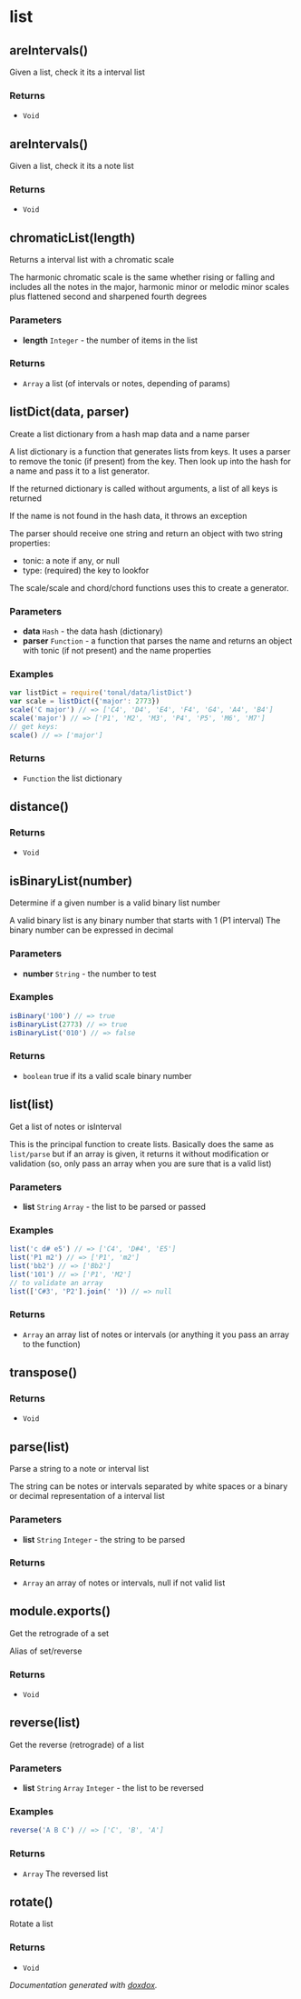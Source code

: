 # list 




## areIntervals() 

Given a list, check it its a interval list






### Returns


- `Void`




## areIntervals() 

Given a list, check it its a note list






### Returns


- `Void`




## chromaticList(length) 

Returns a interval list with a chromatic scale

The harmonic chromatic scale is the same whether rising or falling and
includes all the notes in the major, harmonic minor or melodic minor
scales plus flattened second and sharpened fourth degrees


### Parameters

- **length** `Integer`   - the number of items in the list




### Returns


- `Array`   a list (of intervals or notes, depending of params)




## listDict(data, parser) 

Create a list dictionary from a hash map data and a name parser

A list dictionary is a function that generates lists from keys. It uses
a parser to remove the tonic (if present) from the key. Then look up
into the hash for a name and pass it to a list generator.

If the returned dictionary is called without arguments, a list of all keys
is returned

If the name is not found in the hash data, it throws an exception

The parser should receive one string and return an object with two string
properties:
- tonic: a note if any, or null
- type: (required) the key to lookfor

The scale/scale and chord/chord functions uses this to create a generator.


### Parameters

- **data** `Hash`   - the data hash (dictionary)
- **parser** `Function`   - a function that parses the name and returns an object with tonic (if not present) and the name properties




### Examples

```javascript
var listDict = require('tonal/data/listDict')
var scale = listDict({'major': 2773})
scale('C major') // => ['C4', 'D4', 'E4', 'F4', 'G4', 'A4', 'B4']
scale('major') // => ['P1', 'M2', 'M3', 'P4', 'P5', 'M6', 'M7']
// get keys:
scale() // => ['major']
```


### Returns


- `Function`   the list dictionary




## distance() 








### Returns


- `Void`




## isBinaryList(number) 

Determine if a given number is a valid binary list number

A valid binary list is any binary number that starts with 1 (P1 interval)
The binary number can be expressed in decimal


### Parameters

- **number** `String`   - the number to test




### Examples

```javascript
isBinary('100') // => true
isBinaryList(2773) // => true
isBinaryList('010') // => false
```


### Returns


- `boolean`   true if its a valid scale binary number




## list(list) 

Get a list of notes or isInterval

This is the principal function to create lists. Basically does the same as
`list/parse` but if an array is given, it returns it without modification
or validation (so, only pass an array when you are sure that is a valid list)


### Parameters

- **list** `String` `Array`   - the list to be parsed or passed




### Examples

```javascript
list('c d# e5') // => ['C4', 'D#4', 'E5']
list('P1 m2') // => ['P1', 'm2']
list('bb2') // => ['Bb2']
list('101') // => ['P1', 'M2']
// to validate an array
list(['C#3', 'P2'].join(' ')) // => null
```


### Returns


- `Array`   an array list of notes or intervals (or anything it you pass an array to the function)




## transpose() 








### Returns


- `Void`




## parse(list) 

Parse a string to a note or interval list

The string can be notes or intervals separated by white spaces or a binary
or decimal representation of a interval list


### Parameters

- **list** `String` `Integer`   - the string to be parsed




### Returns


- `Array`   an array of notes or intervals, null if not valid list




## module.exports() 

Get the retrograde of a set

Alias of set/reverse




### Returns


- `Void`




## reverse(list) 

Get the reverse (retrograde) of a list




### Parameters

- **list** `String` `Array` `Integer`   - the list to be reversed




### Examples

```javascript
reverse('A B C') // => ['C', 'B', 'A']
```


### Returns


- `Array`   The reversed list




## rotate() 

Rotate a list






### Returns


- `Void`




*Documentation generated with [doxdox](https://github.com/neogeek/doxdox).*
